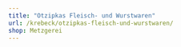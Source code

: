 ```yaml
---
title: "Otzipkas Fleisch- und Wurstwaren"
url: /krebeck/otzipkas-fleisch-und-wurstwaren/
shop: Metzgerei
---
```

